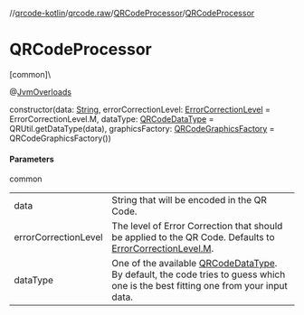 //[qrcode-kotlin](../../../index.md)/[qrcode.raw](../index.md)/[QRCodeProcessor](index.md)/[QRCodeProcessor](-q-r-code-processor.md)

# QRCodeProcessor

[common]\

@[JvmOverloads](https://kotlinlang.org/api/latest/jvm/stdlib/kotlin.jvm/-jvm-overloads/index.html)

constructor(data: [String](https://kotlinlang.org/api/latest/jvm/stdlib/kotlin/-string/index.html), errorCorrectionLevel: [ErrorCorrectionLevel](../-error-correction-level/index.md) = ErrorCorrectionLevel.M, dataType: [QRCodeDataType](../-q-r-code-data-type/index.md) = QRUtil.getDataType(data), graphicsFactory: [QRCodeGraphicsFactory](../../qrcode.render/-q-r-code-graphics-factory/index.md) = QRCodeGraphicsFactory())

#### Parameters

common

| | |
|---|---|
| data | String that will be encoded in the QR Code. |
| errorCorrectionLevel | The level of Error Correction that should be applied to the QR Code. Defaults to [ErrorCorrectionLevel.M](../-error-correction-level/-m/index.md). |
| dataType | One of the available [QRCodeDataType](../-q-r-code-data-type/index.md). By default, the code tries to guess which one is the best fitting one from your input data. |
